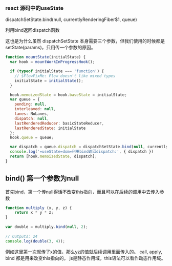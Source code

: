 ### react 源码中的useState
dispatchSetState.bind(null, currentlyRenderingFiber$1, queue)

利用bind返回dispatch函数

这也是为什么虽然 dispatchSetState 本身需要三个参数，但我们使用的时候都是 setState(params)，只用传一个参数的原因。
```javaScript
function mountState(initialState) {
  var hook = mountWorkInProgressHook();

  if (typeof initialState === 'function') {
    // $FlowFixMe: Flow doesn't like mixed types
    initialState = initialState();
  }

  hook.memoizedState = hook.baseState = initialState;
  var queue = {
    pending: null,
    interleaved: null,
    lanes: NoLanes,
    dispatch: null,
    lastRenderedReducer: basicStateReducer,
    lastRenderedState: initialState
  };
  hook.queue = queue;

  var dispatch = queue.dispatch = dispatchSetState.bind(null, currentlyRenderingFiber$1, queue)
  console.log('=useState=dom=利用bind返回dispatch:', { dispatch })
  return [hook.memoizedState, dispatch];
}
```


## bind() 第一个参数为null

首先bind，第一个传null得话不改变this指向，而且可以在后续的调用中去传入参数
```javaScript
function multiply (x, y, z) {
    return x * y * z;
}
 
var double = multiply.bind(null, 2);
 
// Outputs: 24
console.log(double(3, 4));
```

例如这里第一次就传了x的值，那么yz的值就后续调用里面传入的。
call, apply, bind 都是用来改变this指向的。 
js是静态作用域，this语法可以看作动态作用域。
